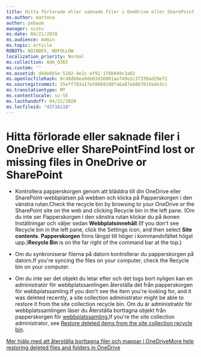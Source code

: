 ```yaml
---
title: Hitta förlorade eller saknade filer i OneDrive eller SharePoint
ms.author: matteva
author: pebaum
manager: scotv
ms.date: 04/21/2020
ms.audience: Admin
ms.topic: article
ROBOTS: NOINDEX, NOFOLLOW
localization_priority: Normal
ms.collection: Adm_O365
ms.custom: ''
ms.assetid: d4de6b5e-5102-4e2c-af92-1f8b049c3a02
ms.openlocfilehash: 0cd8db0ea9de03d30001aa749e2c37330ad29ef2
ms.sourcegitcommit: 55eff703a17e500681d8fa6a87eb067019ade3cc
ms.translationtype: MT
ms.contentlocale: sv-SE
ms.lasthandoff: 04/22/2020
ms.locfileid: "43716118"
---
```

# <a name="find-lost-or-missing-files-in-onedrive-or-sharepoint"></a><span data-ttu-id="093b8-102">Hitta förlorade eller saknade filer i OneDrive eller SharePoint</span><span class="sxs-lookup"><span data-stu-id="093b8-102">Find lost or missing files in OneDrive or SharePoint</span></span>

- <span data-ttu-id="093b8-103">Kontrollera papperskorgen genom att bläddra till din OneDrive eller SharePoint-webbplatsen på webben och klicka på Papperskorgen i den vänstra rutan.</span><span class="sxs-lookup"><span data-stu-id="093b8-103">Check the recycle bin by browsing to your OneDrive or the SharePoint site on the web and clicking Recycle bin in the left pane.</span></span> <span data-ttu-id="093b8-104">(Om du inte ser Papperskorgen i den vänstra rutan klickar du på ikonen Inställningar och väljer sedan **Webbplatsinnehåll**.</span><span class="sxs-lookup"><span data-stu-id="093b8-104">(If you don't see Recycle bin in the left pane, click the Settings icon, and then select **Site contents**.</span></span> <span data-ttu-id="093b8-105">**Papperskorgen** finns längst till höger i kommandofältet högst upp.)</span><span class="sxs-lookup"><span data-stu-id="093b8-105">**Recycle Bin** is on the far right of the command bar at the top.)</span></span> 
    
- <span data-ttu-id="093b8-106">Om du synkroniserar filerna på datorn kontrollerar du papperskorgen på datorn.</span><span class="sxs-lookup"><span data-stu-id="093b8-106">If you're syncing the files on your computer, check the Recycle bin on your computer.</span></span> 
    
- <span data-ttu-id="093b8-107">Om du inte ser det objekt du letar efter och det togs bort nyligen kan en administratör för webbplatssamlingen återställa det från papperskorgen för webbplatssamling.</span><span class="sxs-lookup"><span data-stu-id="093b8-107">If you don't see the item you're looking for, and it was deleted recently, a site collection administrator might be able to restore it from the site collection recycle bin.</span></span> <span data-ttu-id="093b8-108">Om du är administratör för webbplatssamlingen läser du Återställa borttagna objekt från papperskorgen för [webbplatssamling.](https://go.microsoft.com/fwlink/?linkid=866439)</span><span class="sxs-lookup"><span data-stu-id="093b8-108">If you're the site collection administrator, see [Restore deleted items from the site collection recycle bin](https://go.microsoft.com/fwlink/?linkid=866439).</span></span>
    
[<span data-ttu-id="093b8-109">Mer hjälp med att återställa borttagna filer och mappar i OneDrive</span><span class="sxs-lookup"><span data-stu-id="093b8-109">More help restoring deleted files and folders in OneDrive</span></span>](https://go.microsoft.com/fwlink/?linkid=872872)
  

